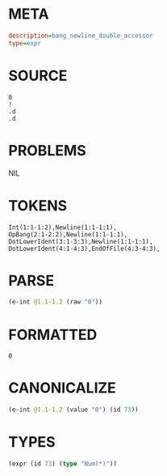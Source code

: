 # META
~~~ini
description=bang_newline_double_accessor
type=expr
~~~
# SOURCE
~~~roc
0
!
.d
.d
~~~
# PROBLEMS
NIL
# TOKENS
~~~zig
Int(1:1-1:2),Newline(1:1-1:1),
OpBang(2:1-2:2),Newline(1:1-1:1),
DotLowerIdent(3:1-3:3),Newline(1:1-1:1),
DotLowerIdent(4:1-4:3),EndOfFile(4:3-4:3),
~~~
# PARSE
~~~clojure
(e-int @1.1-1.2 (raw "0"))
~~~
# FORMATTED
~~~roc
0
~~~
# CANONICALIZE
~~~clojure
(e-int @1.1-1.2 (value "0") (id 73))
~~~
# TYPES
~~~clojure
(expr (id 73) (type "Num(*)"))
~~~
